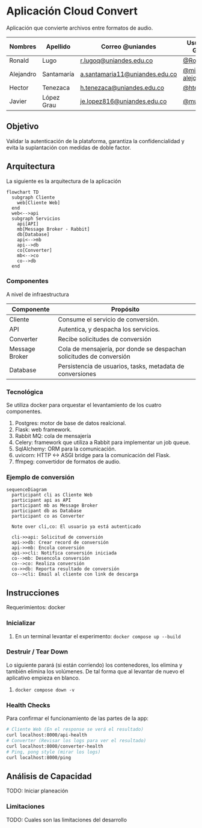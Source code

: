 # Aplicación Cloud Convert

Aplicación que convierte archivos entre formatos de audio.

| Nombres   | Apellido   | Correo @uniandes               | Usuario de GitHub |
|-----------|------------|--------------------------------|-------------------|
| Ronald    | Lugo       | r.lugoq@uniandes.edu.co        | [@RonaldLugo]     |
| Alejandro | Santamaría | a.santamaria11@uniandes.edu.co | [@miso-alejosaur] |
| Hector    | Tenezaca   | h.tenezaca@uniandes.edu.co     | [@htenezaca]      |
| Javier    | López Grau | je.lopez816@uniandes.edu.co    | [@muniter]        |

## Objetivo

Validar la autenticación de la plataforma, garantiza la confidencialidad y evita la suplantación con medidas de doble factor.

## Arquitectura

La siguiente es la arquitectura de la aplicación

```mermaid
flowchart TD
  subgraph Cliente
    web[Cliente Web]
  end
  web<-->api
  subgraph Servicios
    api[API]
    mb[Message Broker - Rabbit]
    db[Database]
    api<-->mb
    api-->db
    co[Converter]
    mb<-->co
    co-->db
  end
```

### Componentes

A nivel de infraestructura

| Componente     | Propósito                                                            |
|----------------|----------------------------------------------------------------------|
| Cliente        | Consume el servicio de conversión.                                   |
| API            | Autentica, y despacha los servicios.                                 |
| Converter      | Recibe solicitudes de conversión                                     |
| Message Broker | Cola de mensajería, por donde se despachan solicitudes de conversión |
| Database       | Persistencia de usuarios, tasks, metadata de conversiones            |


### Tecnológica

Se utiliza docker para orquestar el levantamiento de los cuatro componentes.

1. Postgres: motor de base de datos realcional.
2. Flask: web framework.
3. Rabbit MQ: cola de mensajería
3. Celery: framework que utiliza a Rabbit para implementar un job queue.
4. SqlAlchemy: ORM para la comunicación.
5. uvicorn: HTTP <-> ASGI bridge para la comunicación del Flask.
6. ffmpeg: convertidor de formatos de audio.


### Ejemplo de conversión

```mermaid
sequenceDiagram
  participant cli as Cliente Web
  participant api as API
  participant mb as Message Broker
  participant db as Database
  participant co as Converter

  Note over cli,co: El usuario ya está autenticado

  cli->>api: Solicitud de conversión
  api->>db: Crear record de conversión
  api->>mb: Encola conversión
  api->>cli: Notifica conversión iniciada
  co-->mb: Desencola conversión
  co-->co: Realiza conversión
  co->>db: Reporta resultado de conversión
  co-->cli: Email al cliente con link de descarga
```

## Instrucciones

Requerimientos: docker

### Inicializar

1. En un terminal levantar el experimento: `docker compose up --build`

### Destruir / Tear Down

Lo siguiente parará (si están corriendo) los contenedores, los elimina y también elimina los volúmenes. De tal forma que al levantar de nuevo el aplicativo empieza en blanco.

1. `docker compose down -v`

### Health Checks

Para confirmar el funcionamiento de las partes de la app:

```bash
# Cliente Web (En el response se verá el resultado)
curl localhost:8000/api-health
# Converter (Revisar los logs para ver el resultado)
curl localhost:8000/converter-health
# Ping, pong style (mirar los logs)
curl localhost:8000/ping
```

## Análisis de Capacidad

TODO: Iniciar planeación

### Limitaciones

TODO: Cuales son las limitaciones del desarrollo

<!-- links, leave at the end, this should be invisible -->
[@RonaldLugo]: https://github.com/RonaldLugo
[@miso-alejosaur]: https://github.com/miso-alejosaur
[@htenezaca]: https://github.com/htenezaca
[@muniter]: https://github.com/muniter
